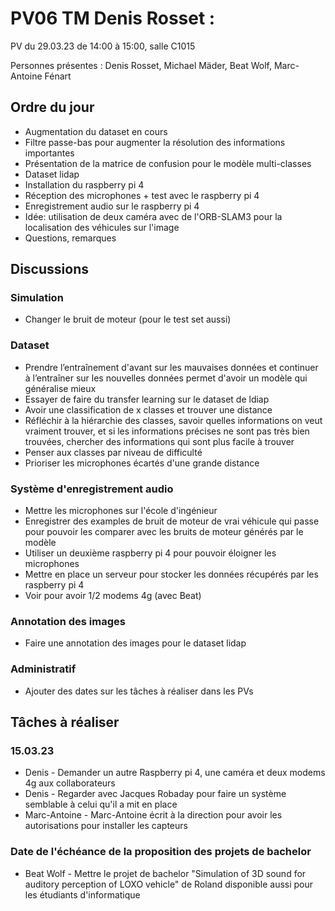 # PV06 TM Denis Rosset :
PV du 29.03.23 de 14:00 à 15:00, salle C1015

Personnes présentes : Denis Rosset, Michael Mäder, Beat Wolf, Marc-Antoine Fénart

## Ordre du jour
- Augmentation du dataset en cours 
- Filtre passe-bas pour augmenter la résolution des informations importantes
- Présentation de la matrice de confusion pour le modèle multi-classes
- Dataset lidap
- Installation du raspberry pi 4
- Réception des microphones + test avec le raspberry pi 4
- Enregistrement audio sur le raspberry pi 4
- Idée: utilisation de deux caméra avec de l'ORB-SLAM3 pour la localisation des véhicules sur l'image
- Questions, remarques


## Discussions

### Simulation
- Changer le bruit de moteur (pour le test set aussi)

### Dataset 
- Prendre l’entraînement d'avant sur les mauvaises données et continuer à l’entraîner sur les nouvelles données permet d'avoir un modèle qui généralise mieux
- Essayer de faire du transfer learning sur le dataset de ldiap
- Avoir une classification de x classes et trouver une distance
- Réfléchir à la hiérarchie des classes, savoir quelles informations on veut vraiment trouver, et si les informations précises ne sont pas très bien trouvées, chercher des informations qui sont plus facile à trouver
- Penser aux classes par niveau de difficulté
- Prioriser les microphones écartés d'une grande distance

### Système d'enregistrement audio
- Mettre les microphones sur l'école d'ingénieur
- Enregistrer des examples de bruit de moteur de vrai véhicule qui passe pour pouvoir les comparer avec les bruits de moteur générés par le modèle
- Utiliser un deuxième raspberry pi 4 pour pouvoir éloigner les microphones
- Mettre en place un serveur pour stocker les données récupérés par les raspberry pi 4
- Voir pour avoir 1/2 modems 4g (avec Beat)

### Annotation des images 
- Faire une annotation des images pour le dataset lidap

### Administratif 
- Ajouter des dates sur les tâches à réaliser dans les PVs

## Tâches à réaliser
### 15.03.23
- Denis - Demander un autre Raspberry pi 4, une caméra et deux modems 4g aux collaborateurs
- Denis - Regarder avec Jacques Robaday pour faire un système semblable à celui qu'il a mit en place
- Marc-Antoine - Marc-Antoine écrit à la direction pour avoir les autorisations pour installer les capteurs

### Date de l'échéance de la proposition des projets de bachelor 
- Beat Wolf - Mettre le projet de bachelor "Simulation of 3D sound for auditory perception of LOXO vehicle" de Roland disponible aussi pour les étudiants d'informatique